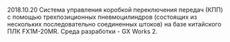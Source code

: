2018.10.20 Система управления коробкой переключения передач (КПП) с помощью трехпозиционных пневмоцилиндров (состоящих из нескольких последовательно соединенных штоков) на базе китайского ПЛК FX1M-20MR.
Среда разработки - GX Works 2.
